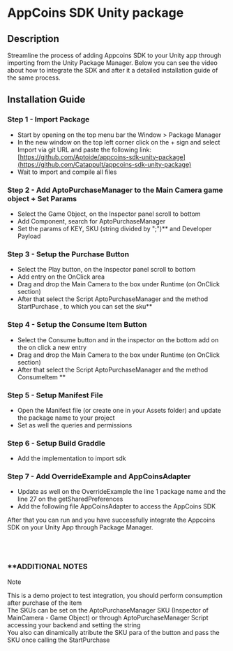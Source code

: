 
# AppCoins SDK Unity package

## Description

Streamline the process of adding Appcoins SDK to your Unity app through importing from the Unity Package Manager. Below you can see the video about how to integrate the SDK and after it a detailed installation guide of the same process.

<!---               
## Video

[![IMAGE ALT TEXT HERE](https://img.youtube.com/vi/m-EZxdb7sUY/0.jpg)](https://www.youtube.com/watch?v=m-EZxdb7sUY)
-->
## Installation Guide

### Step 1 - Import Package
* Start by opening on the top menu bar the Window > Package Manager
* In the new window on the top left corner click on the + sign and select Import via git URL and paste the following link: [https://github.com/Aptoide/appcoins-sdk-unity-package](https://github.com/Catappult/appcoins-sdk-unity-package)
* Wait to import and compile all files

### Step 2 - Add AptoPurchaseManager to the Main Camera game object + Set Params
* Select the Game Object, on the Inspector panel scroll to bottom
* Add Component, search for AptoPurchaseManager
* Set the params of KEY, SKU (string divided by ";")** and Developer Payload 

### Step 3 - Setup the Purchase Button 
* Select the Play button, on the Inspector panel scroll to bottom
* Add entry on the OnClick area
* Drag and drop the Main Camera to the box under Runtime (on OnClick section) 
* After that select the Script AptoPurchaseManager and the method StartPurchase , to which you can set the sku**

### Step 4 - Setup the Consume Item Button
* Select the Consume button and in the inspector on the bottom add on the on click a new entry 
* Drag and drop the Main Camera to the box under Runtime (on OnClick section) 
* After that select the Script AptoPurchaseManager and the method ConsumeItem **

### Step 5 - Setup Manifest File
* Open the Manifest file (or create one in your Assets folder) and update the package name to your project 
* Set as well the queries and permissions

### Step 6 - Setup Build Graddle
* Add the implementation to import sdk

### Step 7 - Add OverrideExample and AppCoinsAdapter
* Update as well on the OverrideExample the line 1 package name and the line 27 on the getSharedPreferences
* Add the following file AppCoinsAdapter to access the AppCoins SDK

After that you can run and you have successfully integrate the Appcoins SDK on your Unity App through Package Manager.

<br /><br />
### **ADDITIONAL NOTES
> [!NOTE]
> This is a demo project to test integration, you should perform consumption after purchase of the item<br />
> The SKUs can be set on the AptoPurchaseManager SKU (Inspector of MainCamera - Game Object) or through AptoPurchaseManager Script accessing your backend and setting the string<br />
> You also can dinamically atribute the SKU para of the button and pass the SKU once calling the StartPurchase


